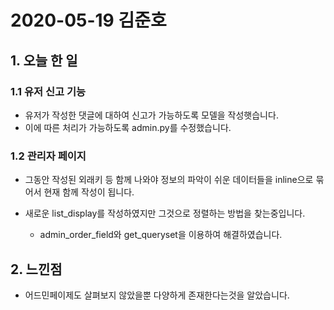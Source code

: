 # 2020-05-19 김준호

## 1. 오늘 한 일

### 1.1 유저 신고 기능

- 유저가 작성한 댓글에 대하여 신고가 가능하도록 모델을 작성햇습니다.
- 이에 따른 처리가 가능하도록 admin.py를 수정했습니다.



### 1.2 관리자 페이지

- 그동안 작성된 외래키 등 함께 나와야 정보의 파악이 쉬운 데이터들을 inline으로 묶어서 현재 함께 작성이 됩니다.

- 새로운 list_display를 작성하였지만 그것으로 정렬하는 방법을 찾는중입니다.

  - admin_order_field와  get_queryset을 이용하여 해결하였습니다.

  



## 2. 느낀점

- 어드민페이제도 살펴보지 않았을뿐 다양하게 존재한다는것을 알았습니다.